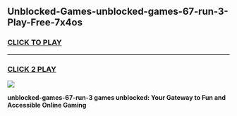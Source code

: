 
## Unblocked-Games-unblocked-games-67-run-3-Play-Free-7x4os
<h3>
<a href="https://premium76.site?title=unblocked-games-67-run-3&ref=10A">CLICK TO PLAY</a></h3>
<hr>

<h3>
<a href="https://premium76.site?title=unblocked-games-67-run-3&ref=10A">CLICK 2 PLAY</a>
  
</h3>

<a href="https://premium76.site?title=unblocked-games-67-run-3&ref=10A"><img src="https://clearcache.store/games.png"></a>


**unblocked-games-67-run-3 games unblocked: Your Gateway to Fun and Accessible Online Gaming**
